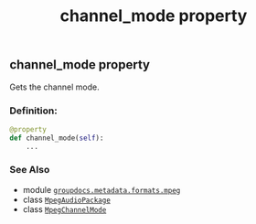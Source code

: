 ﻿---
title: channel_mode property
second_title: GroupDocs.Metadata for Python via .NET API References
description: 
type: docs
url: /python-net/groupdocs.metadata.formats.mpeg/mpegaudiopackage/channel_mode/
is_root: false
weight: 110
---

## channel_mode property


Gets the channel mode.
### Definition:
```python
@property
def channel_mode(self):
    ...
```

### See Also
* module [`groupdocs.metadata.formats.mpeg`](../../)
* class [`MpegAudioPackage`](/metadata/python-net/groupdocs.metadata.formats.mpeg/mpegaudiopackage)
* class [`MpegChannelMode`](/metadata/python-net/groupdocs.metadata.formats.mpeg/mpegchannelmode)
